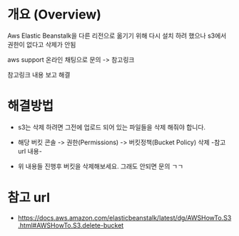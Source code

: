 # 개요 (Overview)
Aws Elastic Beanstalk을 다른 리전으로 옮기기 위해 다시 설치 하려 했으나 s3에서 권한이 없다고 삭제가 안됨 

aws support 온라인 채팅으로 문의 -> 참고링크

참고링크 내용 보고 해결  

# 해결방법
- s3는 삭제 하려면 그전에 업로드 되어 있는 파일들을 삭제 해줘야 합니다.

- 해당 버킷 콘솔 -> 권한(Permissions) -> 버킷정책(Bucket Policy) 삭제 -참고 url 내용-

- 위 내용들 진행후 버킷을 삭제해보세요. 그래도 안되면 문의 ㄱㄱ

# 참고 url
- https://docs.aws.amazon.com/elasticbeanstalk/latest/dg/AWSHowTo.S3.html#AWSHowTo.S3.delete-bucket